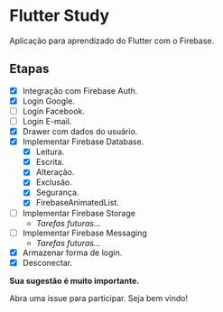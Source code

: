 # Flutter Study

Aplicação para aprendizado do Flutter com o Firebase.

## Etapas 
- [x] Integração com Firebase Auth.
- [x] Login Google.
- [ ] Login Facebook.
- [ ] Login E-mail.
- [x] Drawer com dados do usuário.
- [x] Implementar Firebase Database.
  - [x] Leitura.
  - [x] Escrita.
  - [x] Alteração.
  - [x] Exclusão.
  - [x] Segurança.
  - [x] FirebaseAnimatedList.
- [ ] Implementar Firebase Storage
  - _Tarefas futuras..._
- [ ] Implementar Firebase Messaging
  - _Tarefas futuras..._
- [x] Armazenar forma de login.
- [x] Desconectar.

**Sua sugestão é muito importante.**

Abra uma issue para participar. Seja bem vindo!
